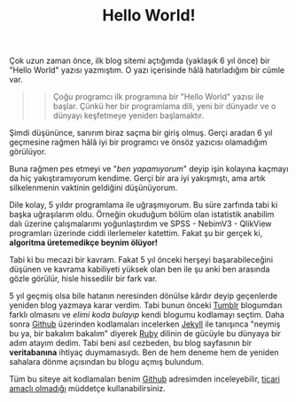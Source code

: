 ﻿--- 
layout: single 
name: hello-world 
title: "Hello World!"
category: articles
---

Çok uzun zaman önce, ilk blog sitemi açtığımda (yaklaşık 6 yıl önce) bir "Hello World" yazısı yazmıştım. O yazı içerisinde hâlâ hatırladığım bir cümle var.

>> Çoğu programcı ilk programına bir "Hello World" yazısı ile başlar. Çünkü her bir programlama dili, yeni bir dünyadır ve o dünyayı keşfetmeye yeniden başlamaktır.

Şimdi düşününce, sanırım biraz saçma bir giriş olmuş. Gerçi aradan 6 yıl geçmesine rağmen hâlâ iyi bir programcı ve önsöz yazıcısı olamadığım görülüyor.

Buna rağmen pes etmeyi ve "_ben yapamıyorum_" deyip işin kolayına kaçmayı da hiç yakıştıramıyorum kendime. Gerçi bir ara iyi yakışmıştı, ama artık silkelenmenin vaktinin geldiğini düşünüyorum.

Dile kolay, 5 yıldır programlama ile uğraşmıyorum. Bu süre zarfında tabi ki başka uğraşılarım oldu. Örneğin okuduğum bölüm olan istatistik anabilim dalı üzerine çalışmalarımı yoğunlaştırdım ve SPSS - NebimV3 - QlikView programları üzerinde ciddi ilerlemeler katettim. Fakat şu bir gerçek ki, **algoritma üretemedikçe beynim ölüyor!**

Tabi ki bu mecazi bir kavram. Fakat 5 yıl önceki herşeyi başarabileceğini düşünen ve kavrama kabiliyeti yüksek olan ben ile şu anki ben arasında gözle görülür, hisle hissedilir bir fark var. 

5 yıl geçmiş olsa bile hatanın neresinden dönülse kârdır deyip geçenlerde yeniden blog yazmaya karar verdim. Tabi bunun önceki [Tumblr](http://www.aydinkabatas.tumblr.com) blogumdan farklı olmasını ve _elimi koda bulayıp_ kendi blogumu kodlamayı seçtim. Daha sonra [Github](http://www.github.io) üzerinden kodlamaları incelerken [Jekyll](http://www.jekyllrb.com) ile tanışınca "neymiş bu ya, bir bakalım bakalım" diyerek [Ruby](https://www.ruby-lang.org/tr/) dilinin de gücüyle bu dünyaya bir adım atayım dedim. Tabi beni asıl cezbeden, bu blog sayfasının bir **veritabanına** ihtiyaç duymamasıydı. Ben de hem deneme hem de yeniden sahalara dönme açısından bu blogu açmış bulundum.

Tüm bu siteye ait kodlamaları benim [Github](https://github.com/aydinkabatas/aydinkabatas.github.com) adresimden inceleyebilir, [ticari amaçlı olmadığı](https://www.creativecommons.org) müddetçe kullanabilirsiniz.